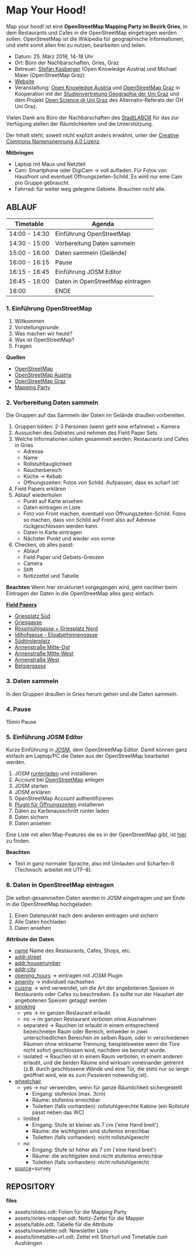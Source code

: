Map Your Hood!
==============================

Map your hood! ist eine **OpenStreetMap Mapping Party im Bezirk Gries**, in dem Restaurants und Cafes in die OpenStreetMap eingetragen werden sollen. OpenStreetMap ist die Wikipedia für geographische Informationen, und steht somit allen frei zu nutzen, bearbeiten und teilen.

- Datum: 25. März 2016, 14-18 Uhr
- Ort: Büro der Nachbarschaften, Gries, Graz
- Betreuer: [Stefan Kasberger](http://stefankasberger.at) (Open Knowledge Austria) und Michael Maier (OpenStreetMap Graz)
- [Website](http://okfn.at/2016/03/15/map-your-hood/)
- Veranstaltung: [Open Knowledge Austria](http://okfn.at) und [OpenStreetMap Graz](https://wiki.openstreetmap.org/wiki/Graz) in Kooperation mit der [Studienvertretung Geographie der Uni Graz](http://geographie.uni-graz.at/) und dem Projekt [Open Science @ Uni Graz](http://openscienceasap.org/projects-resources/open-science-at-uni-graz/) des Alternativ-Referats der ÖH Uni Graz.

Vielen Dank ans Büro der Nachbarschaften des [StadtLABOR](www.stadtlaborgraz.at/) für das zur Verfügung stellen der Räumlichkeiten und die Unterstützung.

Der Inhalt steht, soweit nicht explizit anders erwähnt, unter der [Creative Commons Namensnennung 4.0 Lizenz](https://creativecommons.org/licenses/by/4.0/).

**Mitbringen**
- Laptop mit Maus und Netzteil
- Cam: Smartphone oder DigiCam → voll aufladen. Für Fotos von Hausfront und eventuell Öffnungszeiten-Schild. Es wird nur eine Cam pro Gruppe gebraucht.
- Fahrrad: für weiter weg gelegene Gebiete. Brauchen nicht alle.

## ABLAUF

| Timetable     | Agenda       |
|---------------|--------------|
| 14:00 - 14:30 | Einführung OpenStreetMap |
| 14:30 - 15:00 | Vorbereitung Daten sammeln |
| 15:00 - 16:00 | Daten sammeln (Gelände) |
| 16:00 - 16:15 | Pause |
| 16:15 - 16:45 | Einführung JOSM Editor |
| 16:45 - 18:00 | Daten in OpenStreetMap eintragen|
| 18:00         | ENDE |

### 1. Einführung OpenStreetMap

1. Willkommen
2. Vorstellungsrunde
3. Was machen wir heute?
4. Was ist OpenStreetMap?
5. Fragen

**Quellen**
- [OpenStreetMap](openstreetmap.org)
- [OpenStreetMap Austria](https://wiki.openstreetmap.org/wiki/WikiProject_Austria)
- [OpenStreetMap Graz](https://wiki.openstreetmap.org/wiki/Graz)
- [Mapping Party](http://wiki.openstreetmap.org/wiki/Mapping_parties)

### 2. Vorbereitung Daten sammeln
Die Gruppen auf das Sammeln der Daten im Gelände draußen vorbereiten.

1. Gruppen bilden: 2-3 Personen (wenn geht eine erfahrene) + Kamera
2. Aussuchen des Gebietes und nehmen des Field Paper Sets
3. Welche Informationen sollen gesammelt werden: Restaurants und Cafes in Gries
	- Adresse
	- Name
	- Rollstuhltauglichkeit
	- Raucherbereich
	- Küche → Kebab
	- Öffnungszeiten: Fotos von Schild. Aufpassen, dass es scharf ist!
4. Field Papers erklären
5. Ablauf wiederholen
	- Punkt auf Karte ansehen
	- Daten eintragen in Liste
	- Foto von Front machen, eventuell von Öffnungszeiten-Schild. Fotos so machen, dass von Schild auf Front also auf Adresse rückgeschlossen werden kann.
	- Daten in Karte eintragen
	- Nächster Punkt und wieder von vorne
6. Checken, ob alles passt:
	- Ablauf
	- Field Paper und Gebiets-Grenzen
	- Camera
	- Stift
	- Notizzettel und Tabelle

**Beachten**
Wenn hier strukturiert vorgegangen wird, geht nachher beim Eintragen der Daten in die OpenStreetMap alles ganz einfach.

**[Field Papers](http://fieldpapers.org/)**
- [Griesplatz Süd](http://www.fieldpapers.org/atlases/3i3c3dp1)
- [Griesgasse](http://www.fieldpapers.org/atlases/zfrsk36x)
- [Rösslmühlgasse + Griesplatz Nord](http://www.fieldpapers.org/atlases/42xpaglg)
- [Idlhofgasse - Elisabethinnengasse](http://www.fieldpapers.org/atlases/2ofxenzo)
- [Südtirolerplatz](http://www.fieldpapers.org/atlases/ptumfykj)
- [Annenstraße Mitte-Ost](http://www.fieldpapers.org/atlases/2grli0tg)
- [Annenstraße Mitte-West](http://www.fieldpapers.org/atlases/3ihbxon4)
- [Annenstraße West](http://www.fieldpapers.org/atlases/67oseicf)
- [Belgiergasse](http://www.fieldpapers.org/atlases/1gil2l1f)

### 3. Daten sammeln
In den Gruppen draußen in Gries herum gehen und die Daten sammeln.

### 4. Pause
15min Pause

### 5. Einführung JOSM Editor
Kurze Einführung in [JOSM](https://josm.openstreetmap.de/), dem OpenStreetMap Editor. Damit können ganz einfach am Laptop/PC die Daten aus der OpenStreetMap bearbeitet werden.

1. JOSM [runterladen](http://josm.openstreetmap.de/) und installieren
2. Account bei [OpenStreetMap](https://www.openstreetmap.org/) anlegen
3. JOSM starten
4. JOSM erklären
5. OpenStreetMap Account authentifizieren
6. [Plugin für Öffnungszeiten](https://wiki.openstreetmap.org/wiki/JOSM/Plugins/OpeningHoursEditor) installieren
7. Daten zu Kartenausschnitt runter laden
8. Daten sichern
9. Daten ansehen

Eine Liste mit allen Map-Features die es in der OpenStreetMap gibt, ist [hier](https://wiki.openstreetmap.org/wiki/Map_Features) zu finden.

**Beachten**
- Text in ganz normaler Sprache, also mit Umlauten und Scharfen-ß (Technisch: arbeitet mit UTF-8).

### 6. Daten in OpenStreetMap eintragen
Die selbst-gesammelten Daten werden in JOSM eingetragen und am Ende in die OpenStreetMap hochgeladen.

1. Einen Datenpunkt nach dem anderen eintragen und sichern
2. Alle Daten hochladen
3. Daten ansehen

**Attribute der Daten**
- [name](https://wiki.openstreetmap.org/wiki/DE:Key:name) Name des Restaurants, Cafes, Shops, etc.
- [addr:street](https://wiki.openstreetmap.org/wiki/DE:Key:addr)
- [addr:housenumber](https://wiki.openstreetmap.org/wiki/DE:Key:addr)
- [addr:city](https://wiki.openstreetmap.org/wiki/DE:Key:addr)
- [opening_hours](https://wiki.openstreetmap.org/wiki/DE:Key:opening_hours) → eintragen mit JOSM Plugin
- [amenity](https://wiki.openstreetmap.org/wiki/DE:Map_Features#Nutzung.2FEinrichtung) → individuell nachsehen
- [cuisine](https://wiki.openstreetmap.org/wiki/DE:Key:cuisine) → wird verwendet, um die Art der angebotenen Speisen in Restaurants oder Cafes zu beschreiben. Es sollte nur der Hauptart der angebotenen Speisen getaggt werden
- [smoking](http://wiki.openstreetmap.org/wiki/DE:Key:smoking)
	- yes → im ganzen Restaurant erlaubt
	- no → im ganzen Restaurant verboten ohne Ausnahmen
	- separated → Rauchen ist erlaubt in einem entsprechend bezeichneten Raum oder Bereich, entweder in zwei unterschiedlichen Bereichen im selben Raum, oder in verschiedenen Räumen ohne wirksame Trennung, beispielsweise wenn die Türe nicht sofort geschlossen wird, nachdem sie benutzt wurde. 
	- isolated → Rauchen ist in einem Raum verboten, in einem anderen erlaubt, und die beiden Räume sind wirksam voneinander getrennt (z.B. durch geschlossene Wände und eine Tür, die stets nur so lange geöffnet wird, wie es zum Passieren notwendig ist). 
- [wheelchair](https://wiki.openstreetmap.org/wiki/DE:Key:wheelchair)
	- yes → nur verwenden, wenn für ganze Räumlichkeit sichergestellt
		- Eingang: stufenlos (max. 3cm)
		- Räume: stufenlos erreichbar
		- Toiletten (falls vorhanden): rollstuhlgerechte Kabine (ein Rollstuhl passt neben das WC)
	- limited
		- Eingang: Stufe ist kleiner als 7 cm ('eine Hand breit')
		- Räume: die wichtigsten sind stufenlos erreichbar
		- Toiletten (falls vorhanden): nicht rollstuhlgerecht
	- no
		- Eingang: Stufe ist höher als 7 cm ('eine Hand breit')
		- Räume: die wichtigsten sind nicht stufenlos erreichbar
		- Toiletten (falls vorhanden): nicht rollstuhlgerecht
- [source](https://wiki.openstreetmap.org/wiki/DE:Key:source)=survey

## REPOSITORY
**files**
- assets/slides.odt: Folien für die Mapping Party
- assets/notes-mapper.odt: Notiz-Zettel für die Mapper
- assets/table.odt: Tabelle für die Attribute
- assets/newsletter.odt: Newsletter Liste
- assets/timetable+url.odt: Zettel mit Shorturl und Timetable zum Aushängen



